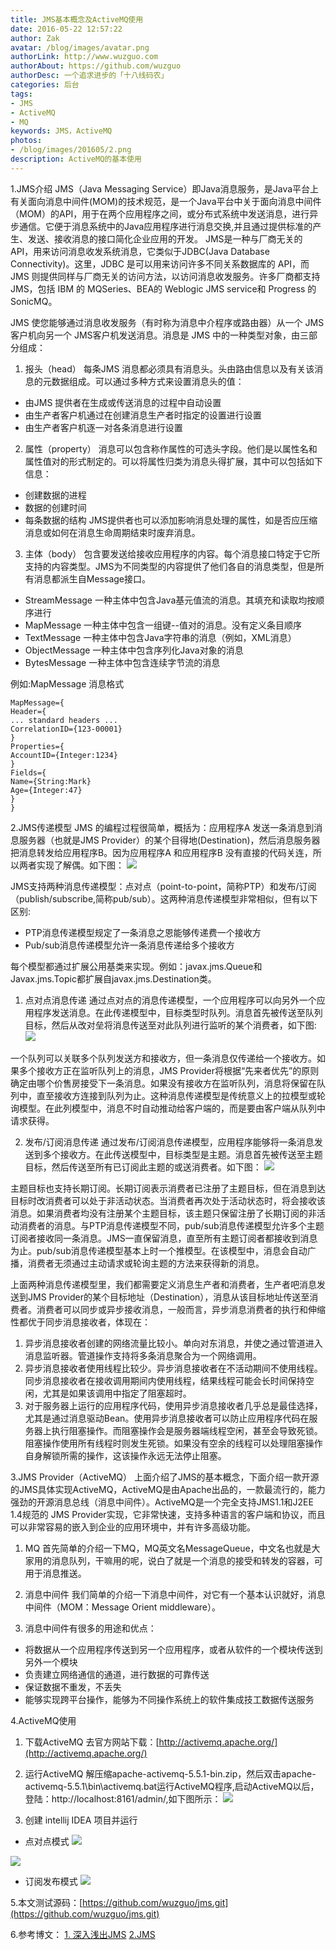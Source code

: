 ```yaml
---
title: JMS基本概念及ActiveMQ使用
date: 2016-05-22 12:57:22 
author: Zak
avatar: /blog/images/avatar.png
authorLink: http://www.wuzguo.com
authorAbout: https://github.com/wuzguo
authorDesc: 一个追求进步的「十八线码农」
categories: 后台
tags: 
- JMS
- ActiveMQ
- MQ
keywords: JMS，ActiveMQ
photos:
- /blog/images/201605/2.png
description: ActiveMQ的基本使用
---
```



1.JMS介绍
JMS（Java Messaging Service）即Java消息服务，是Java平台上有关面向消息中间件(MOM)的技术规范，是一个Java平台中关于面向消息中间件（MOM）的API，用于在两个应用程序之间，或分布式系统中发送消息，进行异步通信。它便于消息系统中的Java应用程序进行消息交换,并且通过提供标准的产生、发送、接收消息的接口简化企业应用的开发。
JMS是一种与厂商无关的 API，用来访问消息收发系统消息，它类似于JDBC(Java Database Connectivity)。这里，JDBC 是可以用来访问许多不同关系数据库的 API，而 JMS 则提供同样与厂商无关的访问方法，以访问消息收发服务。许多厂商都支持 JMS，包括 IBM 的 MQSeries、BEA的 Weblogic JMS service和 Progress 的 SonicMQ。

JMS 使您能够通过消息收发服务（有时称为消息中介程序或路由器）从一个 JMS 客户机向另一个 JMS客户机发送消息。消息是 JMS 中的一种类型对象，由三部分组成：
1. 报头（head）
每条JMS 消息都必须具有消息头。头由路由信息以及有关该消息的元数据组成。可以通过多种方式来设置消息头的值：
- 由JMS 提供者在生成或传送消息的过程中自动设置
- 由生产者客户机通过在创建消息生产者时指定的设置进行设置
- 由生产者客户机逐一对各条消息进行设置
 
2. 属性（property）
消息可以包含称作属性的可选头字段。他们是以属性名和属性值对的形式制定的。可以将属性归类为消息头得扩展，其中可以包括如下信息：
- 创建数据的进程
- 数据的创建时间
- 每条数据的结构
JMS提供者也可以添加影响消息处理的属性，如是否应压缩消息或如何在消息生命周期结束时废弃消息。
 
3. 主体（body）
包含要发送给接收应用程序的内容。每个消息接口特定于它所支持的内容类型。JMS为不同类型的内容提供了他们各自的消息类型，但是所有消息都派生自Message接口。
- StreamMessage     一种主体中包含Java基元值流的消息。其填充和读取均按顺序进行
- MapMessage	    一种主体中包含一组键--值对的消息。没有定义条目顺序
- TextMessage       一种主体中包含Java字符串的消息（例如，XML消息）
- ObjectMessage     一种主体中包含序列化Java对象的消息
- BytesMessage      一种主体中包含连续字节流的消息

例如:MapMessage 消息格式
 
    MapMessage={  
    Header={  
    ... standard headers ...  
    CorrelationID={123-00001}  
    }  
    Properties={  
    AccountID={Integer:1234}  
    }  
    Fields={  
    Name={String:Mark}  
    Age={Integer:47}  
    }   
    }  
 
2.JMS传递模型
JMS 的编程过程很简单，概括为：应用程序A 发送一条消息到消息服务器（也就是JMS Provider）的某个目得地(Destination)，然后消息服务器把消息转发给应用程序B。因为应用程序A 和应用程序B 没有直接的代码关连，所以两者实现了解偶。如下图：
![](/blog/images/201605/8.jpg)


JMS支持两种消息传递模型：点对点（point-to-point，简称PTP）和发布/订阅（publish/subscribe,简称pub/sub）。这两种消息传递模型非常相似，但有以下区别:
- PTP消息传递模型规定了一条消息之恩能够传递费一个接收方
- Pub/sub消息传递模型允许一条消息传递给多个接收方

每个模型都通过扩展公用基类来实现。例如：javax.jms.Queue和Javax.jms.Topic都扩展自javax.jms.Destination类。
 
1. 点对点消息传递
通过点对点的消息传递模型，一个应用程序可以向另外一个应用程序发送消息。在此传递模型中，目标类型时队列。消息首先被传送至队列目标，然后从改对垒将消息传送至对此队列进行监听的某个消费者，如下图:
![](/blog/images/201605/9.jpg)
 
一个队列可以关联多个队列发送方和接收方，但一条消息仅传递给一个接收方。如果多个接收方正在监听队列上的消息，JMS Provider将根据“先来者优先”的原则确定由哪个价售房接受下一条消息。如果没有接收方在监听队列，消息将保留在队列中，直至接收方连接到队列为止。这种消息传递模型是传统意义上的拉模型或轮询模型。在此列模型中，消息不时自动推动给客户端的，而是要由客户端从队列中请求获得。
 
2. 发布/订阅消息传递
通过发布/订阅消息传递模型，应用程序能够将一条消息发送到多个接收方。在此传送模型中，目标类型是主题。消息首先被传送至主题目标，然后传送至所有已订阅此主题的或送消费者。如下图：
![](/blog/images/201605/10.jpg)

主题目标也支持长期订阅。长期订阅表示消费者已注册了主题目标，但在消息到达目标时改消费者可以处于非活动状态。当消费者再次处于活动状态时，将会接收该消息。如果消费者均没有注册某个主题目标，该主题只保留注册了长期订阅的非活动消费者的消息。与PTP消息传递模型不同，pub/sub消息传递模型允许多个主题订阅者接收同一条消息。JMS一直保留消息，直至所有主题订阅者都接收到消息为止。pub/sub消息传递模型基本上时一个推模型。在该模型中，消息会自动广播，消费者无须通过主动请求或轮询主题的方法来获得新的消息。
 
上面两种消息传递模型里，我们都需要定义消息生产者和消费者，生产者吧消息发送到JMS Provider的某个目标地址（Destination），消息从该目标地址传送至消费者。消费者可以同步或异步接收消息，一般而言，异步消息消费者的执行和伸缩性都优于同步消息接收者，体现在：
1. 异步消息接收者创建的网络流量比较小。单向对东消息，并使之通过管道进入消息监听器。管道操作支持将多条消息聚合为一个网络调用。
2. 异步消息接收者使用线程比较少。异步消息接收者在不活动期间不使用线程。同步消息接收者在接收调用期间内使用线程，结果线程可能会长时间保持空闲，尤其是如果该调用中指定了阻塞超时。
3. 对于服务器上运行的应用程序代码，使用异步消息接收者几乎总是最佳选择，尤其是通过消息驱动Bean。使用异步消息接收者可以防止应用程序代码在服务器上执行阻塞操作。而阻塞操作会是服务器端线程空闲，甚至会导致死锁。阻塞操作使用所有线程时则发生死锁。如果没有空余的线程可以处理阻塞操作自身解锁所需的操作，这该操作永远无法停止阻塞。
 
 
3.JMS Provider（ActiveMQ）
上面介绍了JMS的基本概念，下面介绍一款开源的JMS具体实现ActiveMQ，ActiveMQ是由Apache出品的，一款最流行的，能力强劲的开源消息总线（消息中间件）。ActiveMQ是一个完全支持JMS1.1和J2EE 1.4规范的 JMS Provider实现，它非常快速，支持多种语言的客户端和协议，而且可以非常容易的嵌入到企业的应用环境中，并有许多高级功能。

1. MQ
首先简单的介绍一下MQ，MQ英文名MessageQueue，中文名也就是大家用的消息队列，干嘛用的呢，说白了就是一个消息的接受和转发的容器，可用于消息推送。

2. 消息中间件
我们简单的介绍一下消息中间件，对它有一个基本认识就好，消息中间件（MOM：Message Orient middleware）。


3. 消息中间件有很多的用途和优点： 
- 将数据从一个应用程序传送到另一个应用程序，或者从软件的一个模块传送到另外一个模块
- 负责建立网络通信的通道，进行数据的可靠传送
- 保证数据不重发，不丢失 
- 能够实现跨平台操作，能够为不同操作系统上的软件集成技工数据传送服务


4.ActiveMQ使用

1. 下载ActiveMQ
去官方网站下载：[http://activemq.apache.org/](http://activemq.apache.org/)

2. 运行ActiveMQ
解压缩apache-activemq-5.5.1-bin.zip，然后双击apache-activemq-5.5.1\bin\activemq.bat运行ActiveMQ程序,启动ActiveMQ以后，登陆：http://localhost:8161/admin/,如下图所示：
![](/blog/images/201605/4.png)

3. 创建	intellij IDEA 项目并运行
- 点对点模式
![](/blog/images/201605/5.png)


![](/blog/images/201605/6.png)


- 订阅发布模式
![](/blog/images/201605/7.png)



5.本文测试源码：[https://github.com/wuzguo/jms.git](https://github.com/wuzguo/jms.git)


6.参考博文：
[1. 深入浅出JMS](http://blog.csdn.net/jiuqiyuliang/article/details/46701559)
[2.JMS](http://baike.baidu.com/link?url=niD5orGszw_hottRirC5_piUciGWelrxCNr1izaXMutlFcfNiVwHA0F7AHHjJ8j5r9KsNOG2HI2N_x0hRX6UM_PR8Tg67FuhUsmMsrmdKNK)
		